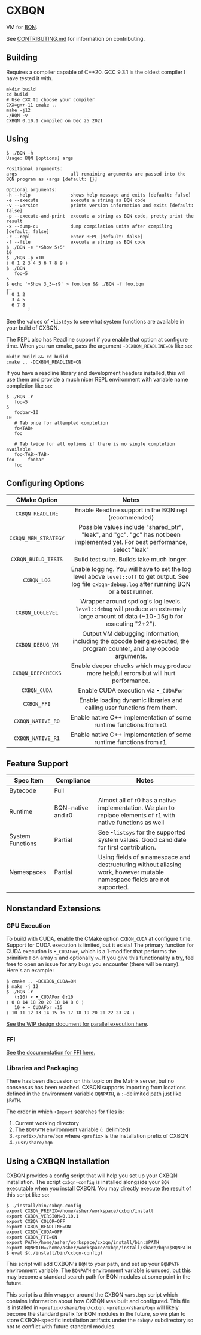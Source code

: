 # CXBQN

VM for [BQN](https://mlochbaum.github.io/BQN/).

See [CONTRIBUTING.md](./CONTRIBUTING.md) for information on contributing.

## Building

Requires a compiler capable of C++20.
GCC 9.3.1 is the oldest compiler I have tested it with.

```console
mkdir build
cd build
# Use CXX to choose your compiler
CXX=g++-11 cmake ..
make -j12
./BQN -v
CXBQN 0.10.1 compiled on Dec 25 2021
```

## Using

```
$ ./BQN -h
Usage: BQN [options] args

Positional arguments:
args                   	all remaining arguments are passed into the BQN program as •args [default: {}]

Optional arguments:
-h --help              	shows help message and exits [default: false]
-e --execute           	execute a string as BQN code
-v --version           	prints version information and exits [default: false]
-p --execute-and-print 	execute a string as BQN code, pretty print the result
-x --dump-cu           	dump compilation units after compiling [default: false]
-r --repl              	enter REPL [default: false]
-f --file              	execute a string as BQN code
$ ./BQN -e '•Show 5+5'
10
$ ./BQN -p ↕10
⟨ 0 1 2 3 4 5 6 7 8 9 ⟩
$ ./BQN
   foo←5
5
$ echo '•Show 3‿3⥊↕9' > foo.bqn && ./BQN -f foo.bqn
┌─
╵ 0 1 2
  3 4 5
  6 7 8
        ┘
```

See the values of `•listSys` to see what system functions are available in your build of CXBQN.

The REPL also has Readline support if you enable that option at configure time.
When you run cmake, pass the argument `-DCXBQN_READLINE=ON` like so:
```console
mkdir build && cd build
cmake .. -DCXBQN_READLINE=ON
```

If you have a readline library and development headers installed, this will use
them and provide a much nicer REPL environment with variable name completion
like so:

```
$ ./BQN -r
   foo←5
5
   foobar←10
10
   # Tab once for attempted completion
   fo<TAB>
   foo

   # Tab twice for all options if there is no single completion available
   foo<TAB><TAB>
foo     foobar
   foo
```

## Configuring Options

|     CMake Option     |                                                                          Notes                                                                          |
|:--------------------:|:-------------------------------------------------------------------------------------------------------------------------------------------------------:|
| `CXBQN_READLINE`     | Enable Readline support in the BQN repl (recommended)                                                                                                   |
| `CXBQN_MEM_STRATEGY` | Possible values include "shared_ptr", "leak", and "gc". "gc" has not been implemented yet. For best performance, select "leak"                          |
| `CXBQN_BUILD_TESTS`  | Build test suite. Builds take much longer.                                                                                                              |
| `CXBQN_LOG`          | Enable logging. You will have to set the log level above `level::off` to get output. See log file `cxbqn-debug.log` after running BQN or a test runner. |
| `CXBQN_LOGLEVEL`     | Wrapper around spdlog's log levels. `level::debug` will produce an extremely large amount of data (~10-15gib for executing "2+2").                      |
| `CXBQN_DEBUG_VM`     | Output VM debugging information, including the opcode being executed, the program counter, and any opcode arguments.                                    |
| `CXBQN_DEEPCHECKS`   | Enable deeper checks which may produce more helpful errors but will hurt performance.                                                                   |
| `CXBQN_CUDA`         | Enable CUDA execution via `•_CUDAFor`                                                                                                                   |
| `CXBQN_FFI`          | Enable loading dynamic libraries and calling user functions from them.                                                                                  |
| `CXBQN_NATIVE_R0`    | Enable native C++ implementation of some runtime functions from r0.                                                                                     |
| `CXBQN_NATIVE_R1`    | Enable native C++ implementation of some runtime functions from r1.                                                                                     |

## Feature Support

| Spec Item          | Compliance      | Notes                                                                                                                                        |
|--------------------|-----------------|----------------------------------------------------------------------------------------------------------------------------------------------|
| Bytecode           | Full            |                                                                                                                                              |
| Runtime            | BQN-native and r0 | Almost all of r0 has a native implementation. We plan to replace elements of r1 with native functions as well                                                                                 |
| System Functions   | Partial         | See `•listsys` for the supported system values. Good candidate for first contribution.                                                       |
| Namespaces         | Partial         | Using fields of a namespace and destructuring without aliasing work, however mutable namespace fields are not supported.                     |

## Nonstandard Extensions

### GPU Execution

To build with CUDA, enable the CMake option `CXBQN_CUDA` at configure time.
Support for CUDA execution is limited, but it exists!
The primary function for CUDA execution is `•_CUDAFor`, which is a 1-modifier
that performs the primitive `𝕗` on array `𝕩` and optionally `𝕨`.
If you give this functionality a try, feel free to open an issue for any bugs you encounter (there will be many).
Here's an example:

```console
$ cmake .. -DCXBQN_CUDA=ON
$ make -j 12
$ ./BQN -r
   (↕10) × •_CUDAFor ⌽↕10
⟨ 0 8 14 18 20 20 18 14 8 0 ⟩
   10 + •_CUDAFor ↕15
⟨ 10 11 12 13 14 15 16 17 18 19 20 21 22 23 24 ⟩
```

[See the WIP design document for parallel execution here](./doc/GPU.md).

<!--
|      Extension     | Completion |                                                                     Notes                                                                    |
|:------------------:|:----------:|:--------------------------------------------------------------------------------------------------------------------------------------------:|
| GPU Execution      | Partial       | Plan to add support for primitive operations on data values (chars, numbers, strings, and arrays of any of these) on GPUs in the near future |
| Threaded Execution | None       | Same plan as above. Needs more discussion                                                                                                    |
| Libraries and Packaging | None       | There has been much discussion on this topic in the Matrix server, but little consensus has been reached. The first library-related feature CXBQN will support will likely look like `strings←•Import "←strings.bqn"` where `strings.bqn` is the strings library from Marshall's [bqn-libs repository](https://github.com/mlochbaum/bqn-libs). This will likely become a *standard library* of sorts, once consensus is reached. The first character of the string argument passed to `•Import` will have some special meaning indicating that the BQN VM ought to look in some special location (eg all directories in the environment variable `$BQNPATH`) or perform some operation before importing the specified library. |
-->

### FFI

[See the documentation for FFI here.](doc/FFI.md)

### Libraries and Packaging

There has been discussion on this topic on the Matrix server, but no consensus has been reached.
CXBQN supports importing from locations defined in the environment variable `BQNPATH`, a `:`-delimited path just like `$PATH`.

The order in which `•Import` searches for files is:

1. Current working directory
1. The `BQNPATH` environment variable (`:` delimited)
1. `<prefix>/share/bqn` where `<prefix>` is the installation prefix of CXBQN
1. `/usr/share/bqn`

<!--
The first character of the string argument passed to `•Import` will have some special meaning indicating that the BQN VM ought to look in some special location (eg all directories in the environment variable `$BQNPATH`) or perform some operation before importing the specified library.
-->

## Using a CXBQN Installation

CXBQN provides a config script that will help you set up your CXBQN installation.
The script `cxbqn-config` is installed alongside your `BQN` executable when you install CXBQN.
You may directly execute the result of this script like so:
```console
$ ./install/bin/cxbqn-config
export CXBQN_PREFIX=/home/asher/workspace/cxbqn/install
export CXBQN_VERSION=0.10.1
export CXBQN_COLOR=OFF
export CXBQN_READLINE=ON
export CXBQN_CUDA=OFF
export CXBQN_FFI=ON
export PATH=/home/asher/workspace/cxbqn/install/bin:$PATH
export BQNPATH=/home/asher/workspace/cxbqn/install/share/bqn:$BQNPATH
$ eval $(./install/bin/cxbqn-config)
```

This script will add CXBQN's `BQN` to your path, and set up your `BQNPATH` environment variable.
The `BQNPATH` environment variable is unused, but this may become a standard search path for BQN modules at some point in the future.

This script is a thin wrapper around the CXBQN `vars.bqn` script which contains information about how CXBQN was built and configured.
This file is installed in `<prefix>/share/bqn/cxbqn`.
`<prefix>/share/bqn` will likely become the standard prefix for BQN modules in the future, so we plan to store CXBQN-specific installation artifacts under the `cxbqn/` subdirectory so not to conflict with future standard modules.
